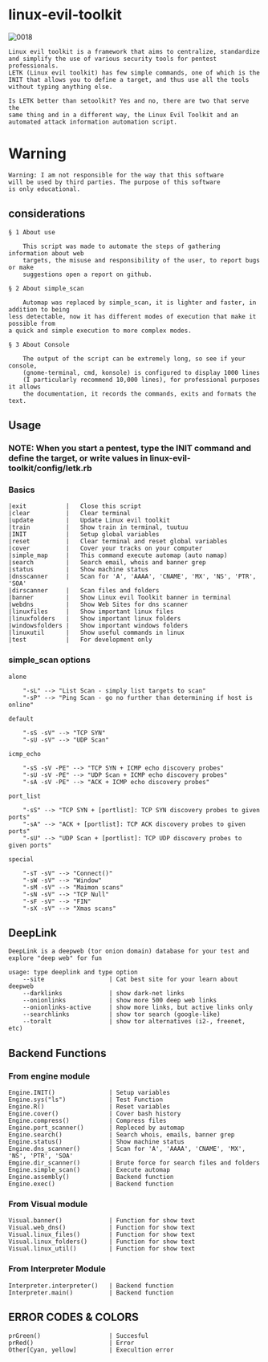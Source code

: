 # linux-evil-toolkit

![0018](https://user-images.githubusercontent.com/36008397/98290810-f4529c00-1f88-11eb-8559-3a6a93815332.png)


    Linux evil toolkit is a framework that aims to centralize, standardize 
    and simplify the use of various security tools for pentest professionals.
    LETK (Linux evil toolkit) has few simple commands, one of which is the
    INIT that allows you to define a target, and thus use all the tools 
    without typing anything else.

    Is LETK better than setoolkit? Yes and no, there are two that serve the
    same thing and in a different way, the Linux Evil Toolkit and an 
    automated attack information automation script.



# Warning

    Warning: I am not responsible for the way that this software 	
    will be used by third parties. The purpose of this software 
    is only educational.


##  considerations

    
    § 1 About use

        This script was made to automate the steps of gathering information about web
        targets, the misuse and responsibility of the user, to report bugs or make
        suggestions open a report on github.

    § 2 About simple_scan

        Automap was replaced by simple_scan, it is lighter and faster, in addition to being 
	less detectable, now it has different modes of execution that make it possible from
	a quick and simple execution to more complex modes.

    § 3 About Console

        The output of the script can be extremely long, so see if your console, 
        (gnome-terminal, cmd, konsole) is configured to display 1000 lines 
        (I particularly recommend 10,000 lines), for professional purposes it allows
        the documentation, it records the commands, exits and formats the text.  


##  Usage

### NOTE: When you start a pentest, type the INIT command and define the target, or write values in linux-evil-toolkit/config/letk.rb

### Basics
    
    |exit           |   Close this script                                           
    |clear          |   Clear terminal                                              
    |update         |   Update Linux evil toolkit                                   
    |train          |   Show train in terminal, tuutuu                              
    |INIT           |   Setup global variables                                      
    |reset          |   Clear terminal and reset global variables                   
    |cover          |   Cover your tracks on your computer                          
    |simple_map     |   This command execute automap (auto namap)
    |search         |   Search email, whois and banner grep      
    |status         |   Show machine status         
    |dnsscanner     |   Scan for 'A', 'AAAA', 'CNAME', 'MX', 'NS', 'PTR', 'SOA'         
    |dirscanner     |   Scan files and folders       
    |banner         |   Show Linux evil Toolkit banner in terminal      
    |webdns         |   Show Web Sites for dns scanner      
    |linuxfiles     |   Show important linux files      
    |linuxfolders   |   Show important linux folders    
    |windowsfolders |   Show important windows folders  
    |linuxutil      |   Show useful commands in linux       
    |test           |   For development only        


### simple_scan options 

    alone

        "-sL" --> "List Scan - simply list targets to scan"
        "-sP" --> "Ping Scan - go no further than determining if host is online"

    default

        "-sS -sV" --> "TCP SYN"
        "-sU -sV" --> "UDP Scan"

    icmp_echo

        "-sS -sV -PE" --> "TCP SYN + ICMP echo discovery probes"
        "-sU -sV -PE" --> "UDP Scan + ICMP echo discovery probes"
        "-sA -sV -PE" --> "ACK + ICMP echo discovery probes"

    port_list

        "-sS" --> "TCP SYN + [portlist]: TCP SYN discovery probes to given ports"
        "-sA" --> "ACK + [portlist]: TCP ACK discovery probes to given ports"
        "-sU" --> "UDP Scan + [portlist]: TCP UDP discovery probes to given ports"

    special

        "-sT -sV" --> "Connect()"
        "-sW -sV" --> "Window"
        "-sM -sV" --> "Maimon scans"
        "-sN -sV" --> "TCP Null"
        "-sF -sV" --> "FIN"
        "-sX -sV" --> "Xmas scans"


## DeepLink

    DeepLink is a deepweb (tor onion domain) database for your test and explore "deep web" for fun

    usage: type deeplink and type option
        --site                  | Cat best site for your learn about deepweb
        --darklinks             | show dark-net links
        --onionlinks            | show more 500 deep web links
        --onionlinks-active     | show more links, but active links only
        --searchlinks           | show tor search (google-like)
        --toralt                | show tor alternatives (i2-, freenet, etc)

##  Backend Functions

###     From engine module

    Engine.INIT()               | Setup variables
    Engine.sys("ls")            | Test Function
    Engine.R()                  | Reset variables
    Engine.cover()              | Cover bash history
    Engine.compress()           | Compress files
    Engine.port_scanner()       | Repleced by automap
    Engine.search()             | Search whois, emails, banner grep
    Engine.status()             | Show machine status
    Engine.dns_scanner()        | Scan for 'A', 'AAAA', 'CNAME', 'MX', 'NS', 'PTR', 'SOA'
    Emgine.dir_scanner()        | Brute force for search files and folders
    Engine.simple_scan()        | Execute automap
    Engine.assembly()           | Backend function
    Engine.exec()               | Backend function 

###     From Visual module

    Visual.banner()             | Function for show text 
	Visual.web_dns()            | Function for show text
	Visual.linux_files()        | Function for show text
	Visual.linux_folders()      | Function for show text
	Visual.linux_util()         | Function for show text

###     From Interpreter Module

    Interpreter.interpreter()   | Backend function
    Interpreter.main()          | Backend function


## ERROR CODES & COLORS

    prGreen()                   | Succesful
    prRed()                     | Error 
    Other[Cyan, yellow]         | Execultion error
